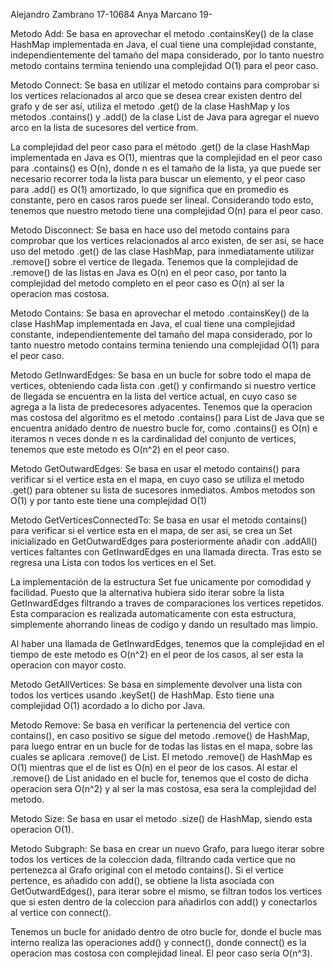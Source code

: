 Alejandro Zambrano 17-10684
Anya Marcano 19-

Metodo Add:
Se basa en aprovechar el metodo .containsKey() de la clase HashMap implementada en Java, 
el cual tiene una complejidad constante, independientemente del tamaño del mapa considerado,
por lo tanto nuestro metodo contains termina teniendo una complejidad O(1) para el peor caso.

Metodo Connect:
Se basa en utilizar el metodo contains para comprobar si los vertices relacionados al arco 
que se desea crear existen dentro del grafo y de ser así, utiliza el metodo .get() de la clase 
HashMap y los metodos .contains() y .add() de la clase List de Java para agregar el nuevo arco 
en la lista de sucesores del vertice from.

La complejidad del peor caso para el método .get() de la clase HashMap implementada en Java 
es O(1), mientras que la complejidad en el peor caso para .contains() es O(n), donde n es el 
tamaño de la lista, ya que puede ser necesario recorrer toda la lista para buscar un elemento,
y el peor caso para .add() es O(1) amortizado, lo que significa que en promedio es constante,
pero en casos raros puede ser lineal. Considerando todo esto, tenemos que nuestro metodo tiene
una complejidad O(n) para el peor caso.

Metodo Disconnect:
Se basa en hace uso del metodo contains para comprobar que los vertices relacionados al arco
existen, de ser asi, se hace uso del metodo .get() de las clase HashMap, para inmediatamente
utilizar .remove() sobre el vertice de llegada. Tenemos que la complejidad de .remove()
de las listas en Java es O(n) en el peor caso, por tanto la complejidad del metodo completo
en el peor caso es O(n) al ser la operacion mas costosa.

Metodo Contains:
Se basa en aprovechar el metodo .containsKey() de la clase HashMap implementada en Java,
el cual tiene una complejidad constante, independientemente del tamaño del mapa considerado,
por lo tanto nuestro metodo contains termina teniendo una complejidad O(1) para el peor caso.

Metodo GetInwardEdges:
Se basa en un bucle for sobre todo el mapa de vertices, obteniendo cada lista con .get() y
confirmando si nuestro vertice de llegada se encuentra en la lista del vertice actual, en cuyo
caso se agrega a la lista de predecesores adyacentes. Tenemos que la operacion mas costosa
del algoritmo es el metodo .contains() para List de Java que se encuentra anidado dentro
de nuestro bucle for, como .contains() es O(n) e iteramos n veces donde n es la cardinalidad
del conjunto de vertices, tenemos que este metodo es O(n^2) en el peor caso.

Metodo GetOutwardEdges:
Se basa en usar el metodo contains() para verificar si el vertice esta en el mapa, en cuyo
caso se utiliza el metodo .get() para obtener su lista de sucesores inmediatos. Ambos metodos
son O(1) y por tanto este tiene una complejidad O(1)

Metodo GetVerticesConnectedTo:
Se basa en usar el metodo contains() para verificar si el vertice esta en el mapa, de ser asi,
se crea un Set inicializado en GetOutwardEdges para posteriormente añadir con .addAll() vertices
faltantes con GetInwardEdges en una llamada directa. Tras esto se regresa una Lista con todos
los vertices en el Set.

La implementación de la estructura Set fue unicamente por comodidad y facilidad. Puesto que la
alternativa hubiera sido iterar sobre la lista GetInwardEdges filtrando a traves de comparaciones
los vertices repetidos. Esta comparacion es realizada automaticamente con esta estructura, 
simplemente ahorrando lineas de codigo y dando un resultado mas limpio.

Al haber una llamada de GetInwardEdges, tenemos que la complejidad en el tiempo de este metodo
es O(n^2) en el peor de los casos, al ser esta la operacion con mayor costo.

Metodo GetAllVertices:
Se basa en simplemente devolver una lista con todos los vertices usando .keySet() de HashMap.
Esto tiene una complejidad O(1) acordado a lo dicho por Java.

Metodo Remove:
Se basa en verificar la pertenencia del vertice con contains(), en caso positivo se sigue del
metodo .remove() de HashMap, para luego entrar en un bucle for de todas las listas en el mapa,
sobre las cuales se aplicara .remove() de List. El metodo .remove() de HashMap es O(1) mientras
que el de list es O(n) en el peor de los casos. Al estar el .remove() de List anidado en el bucle
for, tenemos que el costo de dicha operacion sera O(n^2) y al ser la mas costosa, esa sera
la complejidad del metodo.

Metodo Size:
Se basa en usar el metodo .size() de HashMap, siendo esta operacion O(1).

Metodo Subgraph:
Se basa en crear un nuevo Grafo, para luego iterar sobre todos los vertices de la coleccion dada,
filtrando cada vertice que no pertenezca al Grafo original con el metodo contains(). Si el vertice
pertence, es añadido con add(), se obtiene la lista asociada con GetOutwardEdges(), para iterar
sobre el mismo, se filtran todos los vertices que si esten dentro de la coleccion para añadirlos
con add() y conectarlos al vertice con connect().

Tenemos un bucle for anidado dentro de otro bucle for, donde el bucle mas interno realiza
las operaciones add() y connect(), donde connect() es la operacion mas costosa con complejidad
lineal. El peor caso seria O(n^3).
